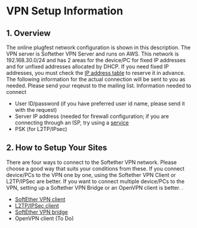 # VPN Setup Information

## 1. Overview

The online plugfest network configuration is shown in this description.
The VPN server is Softether VPN Server and runs on AWS.
This network is 192.168.30.0/24 and has 2 areas for the device/PC 
for fixed IP addresses and for unfixed addresses allocated by DHCP.
If you need fixed IP addresses,
you must check the [IP address table](ip.csv) to reserve it in advance.
The following information for the actual connection will be sent to you as needed.
Please send your reqeust to the mailing list.
Information needed to connect
- User ID/password (if you have preferred user id name, please send it with the request)
- Server IP address (needed for firewall configuration; if you are connecting through an ISP, try using a [service](https://www.get-myip.com/)
- PSK (for L2TP/IPsec)

## 2. How to Setup Your Sites

There are four ways to connect to the Softether VPN network.
Please choose a good way that suits your conditions from these.
If you connect device/PCs to the VPN one by one, using the Softether VPN Client or L2TP/IPSec are better. 
If you want to connect multiple device/PCs to the VPN,
setting up a Softether VPN Bridge or an OpenVPN client is better.
.
- [SoftEther VPN client](vpn_softetherclient.md)
- [L2TP/IPSec client](vpn_l2tp.md)
- [SoftEther VPN bridge](vpn_softetherbridge.md)
- OpenVPN client (To Do)
